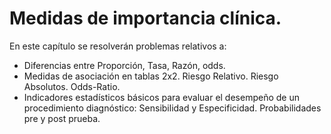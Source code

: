 # Medidas de importancia clínica.

En este capítulo se resolverán problemas relativos a:

- Diferencias entre Proporción, Tasa, Razón, odds.
- Medidas de asociación en tablas 2x2. Riesgo Relativo. Riesgo Absolutos. Odds-Ratio.
- Indicadores estadísticos básicos para evaluar el desempeño de un procedimiento diagnóstico: Sensibilidad y Especificidad. Probabilidades pre y post prueba.
